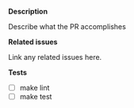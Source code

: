 <!--
SPDX-FileCopyrightText: 2020 SAP SE

SPDX-License-Identifier: Apache-2.0
-->

**Description**

Describe what the PR accomplishes

**Related issues**

Link any related issues here.

**Tests**

- [ ] make lint
- [ ] make test
